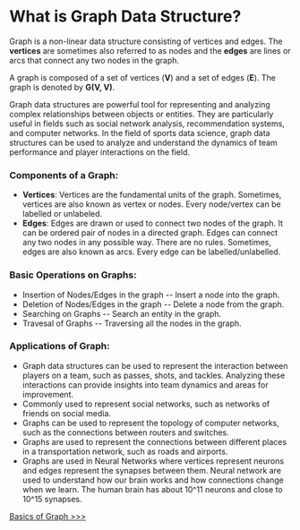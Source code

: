 # What is Graph Data Structure?

Graph is a non-linear data structure consisting of vertices and edges. The **vertices** are sometimes also referred to as nodes and the **edges** are lines or arcs that connect any two nodes in the graph.

A graph is composed of a set of vertices (**V**) and a set of edges (**E**). The graph is denoted by **G(V, V)**.

Graph data structures are powerful tool for representing and analyzing complex relationships between objects or entities. They are particularly useful in fields such as social network analysis, recommendation systems, and computer networks. In the field of sports data science, graph data structures can be used to analyze and understand the dynamics of team performance and player interactions on the field.


### Components of a Graph:

- **Vertices**: Vertices are the fundamental units of the graph. Sometimes, vertices are also known as vertex or nodes. Every node/vertex can be labelled or unlabeled.
- **Edges**: Edges are drawn or used to connect two nodes of the graph. It can be ordered pair of nodes in a directed graph. Edges can connect any two nodes in any possible way. There are no rules. Sometimes, edges are also known as arcs. Every edge can be labelled/unlabelled.



### Basic Operations on Graphs:

- Insertion of Nodes/Edges in the graph -- Insert a node into the graph.
- Deletion of Nodes/Edges in the graph -- Delete a node from the graph.
- Searching on Graphs -- Search an entity in the graph.
- Travesal of Graphs -- Traversing all the nodes in the graph.


### Applications of Graph:

- Graph data structures can be used to represent the interaction between players on a team, such as passes, shots, and tackles. Analyzing these interactions can provide insights into team dynamics and areas for improvement.
- Commonly used to represent social networks, such as networks of friends on social media.
- Graphs can be used to represent the topology of computer networks, such as the connections between routers and switches.
- Graphs are used to represent the connections between different places in a transportation network, such as roads and airports.
- Graphs are used in Neural Networks where vertices represent neurons and edges represent the synapses between them. Neural network are used to understand how our brain works and how connections change when we learn. The human brain has about 10^11 neurons and close to 10^15 synapses.

[Basics of Graph >>>](basics-of-graph.md)